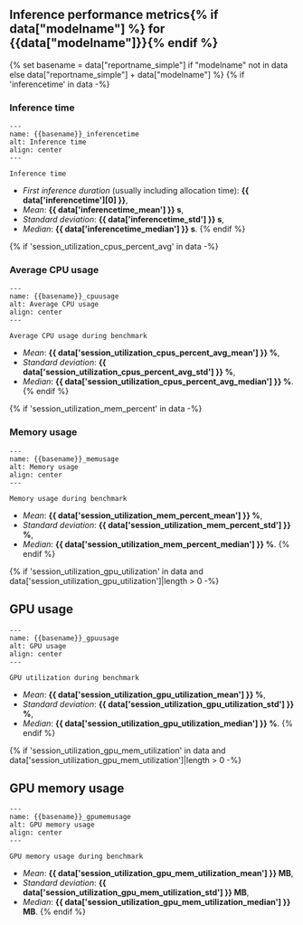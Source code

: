 ## Inference performance metrics{% if data["modelname"] %} for {{data["modelname"]}}{% endif %}

{% set basename = data["reportname_simple"] if "modelname" not in data else data["reportname_simple"] + data["modelname"] %}
{% if 'inferencetime' in data -%}
### Inference time

```{figure} {{data["inferencetimepath"]}}
---
name: {{basename}}_inferencetime
alt: Inference time
align: center
---

Inference time
```
* *First inference duration* (usually including allocation time): **{{ data['inferencetime'][0] }}**,
* *Mean*: **{{ data['inferencetime_mean'] }} s**,
* *Standard deviation*: **{{ data['inferencetime_std'] }} s**,
* *Median*: **{{ data['inferencetime_median'] }} s**.
{% endif %}

{% if 'session_utilization_cpus_percent_avg' in data -%}
### Average CPU usage

```{figure} {{data["cpuusagepath"]}}
---
name: {{basename}}_cpuusage
alt: Average CPU usage
align: center
---

Average CPU usage during benchmark
```

* *Mean*: **{{ data['session_utilization_cpus_percent_avg_mean'] }} %**,
* *Standard deviation*: **{{ data['session_utilization_cpus_percent_avg_std'] }} %**,
* *Median*: **{{ data['session_utilization_cpus_percent_avg_median'] }} %**.
{% endif %}

{% if 'session_utilization_mem_percent' in data -%}
### Memory usage

```{figure} {{data["memusagepath"]}}
---
name: {{basename}}_memusage
alt: Memory usage
align: center
---

Memory usage during benchmark
```

* *Mean*: **{{ data['session_utilization_mem_percent_mean'] }} %**,
* *Standard deviation*: **{{ data['session_utilization_mem_percent_std'] }} %**,
* *Median*: **{{ data['session_utilization_mem_percent_median'] }} %**.
{% endif %}

{% if 'session_utilization_gpu_utilization' in data and data['session_utilization_gpu_utilization']|length > 0 -%}
## GPU usage


```{figure} {{data["gpuusagepath"]}}
---
name: {{basename}}_gpuusage
alt: GPU usage
align: center
---

GPU utilization during benchmark
```

* *Mean*: **{{ data['session_utilization_gpu_utilization_mean'] }} %**,
* *Standard deviation*: **{{ data['session_utilization_gpu_utilization_std'] }} %**,
* *Median*: **{{ data['session_utilization_gpu_utilization_median'] }} %**.
{% endif %}

{% if 'session_utilization_gpu_mem_utilization' in data and data['session_utilization_gpu_mem_utilization']|length > 0 -%}
## GPU memory usage

```{figure} {{data["gpumemusagepath"]}}
---
name: {{basename}}_gpumemusage
alt: GPU memory usage
align: center
---

GPU memory usage during benchmark
```

* *Mean*: **{{ data['session_utilization_gpu_mem_utilization_mean'] }} MB**,
* *Standard deviation*: **{{ data['session_utilization_gpu_mem_utilization_std'] }} MB**,
* *Median*: **{{ data['session_utilization_gpu_mem_utilization_median'] }} MB**.
{% endif %}


